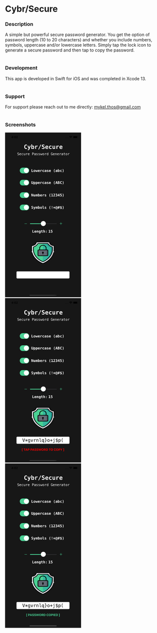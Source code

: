 # Cybr/Secure


### Description
A simple but powerful secure password generator. You get the option of password length (10 to 20 characters) and whether you include numbers, symbols, uppercase and/or lowercase letters. Simply tap the lock icon to generate a secure password and then tap to copy the password. 
<br/><br/>
### Development
This app is developed in Swift for iOS and was completed in Xcode 13.
<br/><br/>
### Support
For support please reach out to me directly: mykel.thos@gmail.com
<br/><br/>
### Screenshots
<p float="left">
  <img src="https://github.com/MThos/CybrSecure/blob/main/Screenshot-1.png" width="250">&nbsp;&nbsp;
  <img src="https://github.com/MThos/CybrSecure/blob/main/Screenshot-2.png" width="250">&nbsp;&nbsp;
  <img src="https://github.com/MThos/CybrSecure/blob/main/Screenshot-3.png" width="250">
  </p>
